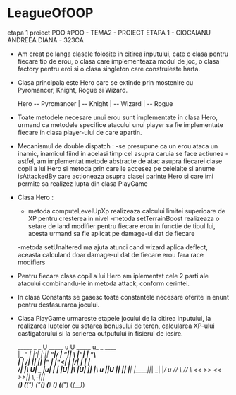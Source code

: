 # LeagueOfOOP
etapa 1 proiect POO
#POO - TEMA2 - PROIECT ETAPA 1 - CIOCAIANU ANDREEA DIANA - 323CA

- Am creat pe langa clasele folosite in citirea inputului, cate o clasa pentru fiecare tip de erou, o clasa care implementeaza modul de joc, o clasa factory pentru eroi si o clasa singleton care construieste harta.

- Clasa principala este Hero care se extinde prin mostenire cu Pyromancer, Knight, Rogue si Wizard.

	Hero -- Pyromancer
	     |
	     -- Knight
	     |
	     -- Wizard
	     |
	     -- Rogue		
	      	

- Toate metodele necesare unui erou sunt implementate in clasa Hero, urmand ca metodele specifice atacului unui player sa fie implementate fiecare in clasa player-ului de care apartin.

- Mecanismul de double dispatch : 
	-se presupune ca un erou ataca un inamic, inamicul fiind in acelasi timp cel asupra caruia se face actiunea
	-astfel, am implementat metode abstracte de atac asupra fiecarei clase copil a lui Hero si metoda prin care le accesez pe celelalte si anume isAttackedBy care actioneaza asupra clasei parinte Hero si care imi permite sa realizez lupta din clasa PlayGame

- Clasa Hero :

	- metoda computeLevelUpXp realizeaza calcului limitei superioare de XP pentru cresterea in nivel
	-metoda setTerrainBoost realizeaza o setare de land modifier pentru fiecare erou in functie de tipul lui, acesta urmand sa fie aplicat pe damage-ul dat de fiecare

	-metoda setUnaltered ma ajuta atunci cand wizard aplica deflect, aceasta calculand doar damage-ul dat de fiecare erou fara race modifiers

- Pentru fiecare clasa copil a lui Hero am iplementat cele 2 parti ale atacului combinandu-le in metoda attack, conform cerintei.

- In clasa Constants se gasesc toate constantele necesare oferite in enunt pentru desfasurarea jocului. 

- Clasa PlayGame urmareste etapele jocului de la citirea inputului, la realizarea luptelor cu setarea bonusului de teren, calcularea XP-ului castigatorului si la scrierea outputului in fisierul de iesire.

  _____   _   _ U _____ u    U _____ u_   _   ____    
 |_ " _| |'| |'|\| ___"|/    \| ___"|| \ |"| |  _"\   
   | |  /| |_| |\|  _|"       |  _|"<|  \| |/| | | |  
  /| |\ U|  _  |u| |___       | |___U| |\  |U| |_| |\ 
 u |_|U  |_| |_| |_____|      |_____||_| \_| |____/ u 
 _// \\_ //   \\ <<   >>      <<   >>||   \\,-|||_    
(__) (__(_") ("_(__) (__)    (__) (__(_")  (_(__)_)   
